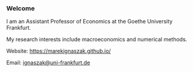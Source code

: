 ### Welcome

I am an Assistant Professor of Economics at the Goethe University Frankfurt.

My research interests include macroeconomics and numerical methods.

Website: https://marekignaszak.github.io/

Email: ignaszak@uni-frankfurt.de
